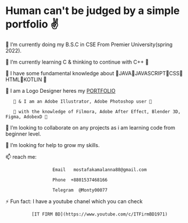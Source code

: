 # Human can't be judged by a simple portfolio ✌

 🍷 I’m currently doing my B.S.C in CSE From Premier University(spring 2022).
 
🍒 I’m currently learning C & thinking to continue with C++ 🍒

🍔 I have some fundamental knowledge about 🥓JAVA🥓JAVASCRIPT🥓CSS🥓HTML🥓KOTLIN 🍔

🍔 I am a Logo Designer heres my [PORTFOLIO](https://dribbble.com/Assadkamal007)
       
       🍔 & I am an Adobe Illustrator, Adobe Photoshop user 🍔
       
       🍔 with the knowledge of Filmora, Adobe After Effect, Blender 3D, Figma, AdobexD 🍔

👯 I’m looking to collaborate on any projects as i am learning code from beginner level.

🤔 I’m looking for help to grow my skills.

 📫 reach me:  
                     
                      Email   mostafakamalanna88@gmail.com
                    
                      Phone  +8801537468166
                      
                      Telegram  @Monty00077

⚡ Fun fact: I have a youtube chanel which you can check 
              
              [IT FIRM BD](https://www.youtube.com/c/ITFirmBD1971)

